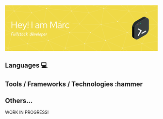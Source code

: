 ![Header](./github-header-image.png)

## Languages :computer:




## Tools / Frameworks / Technologies :hammer




## Others... 


WORK IN PROGRESS!
